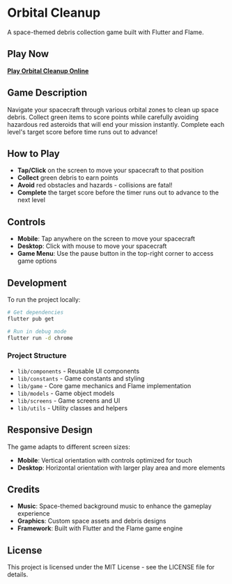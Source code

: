 # Orbital Cleanup

A space-themed debris collection game built with Flutter and Flame.

## Play Now

**[Play Orbital Cleanup Online](https://timely-dolphin-d25a8f.netlify.app/)**

## Game Description

Navigate your spacecraft through various orbital zones to clean up space debris. Collect green items to score points while carefully avoiding hazardous red asteroids that will end your mission instantly. Complete each level's target score before time runs out to advance!

## How to Play

- **Tap/Click** on the screen to move your spacecraft to that position
- **Collect** green debris to earn points
- **Avoid** red obstacles and hazards - collisions are fatal!
- **Complete** the target score before the timer runs out to advance to the next level

## Controls

- **Mobile**: Tap anywhere on the screen to move your spacecraft
- **Desktop**: Click with mouse to move your spacecraft
- **Game Menu**: Use the pause button in the top-right corner to access game options

## Development

To run the project locally:

```bash
# Get dependencies
flutter pub get

# Run in debug mode
flutter run -d chrome
```

### Project Structure

- `lib/components` - Reusable UI components
- `lib/constants` - Game constants and styling
- `lib/game` - Core game mechanics and Flame implementation 
- `lib/models` - Game object models
- `lib/screens` - Game screens and UI
- `lib/utils` - Utility classes and helpers

## Responsive Design

The game adapts to different screen sizes:
- **Mobile**: Vertical orientation with controls optimized for touch
- **Desktop**: Horizontal orientation with larger play area and more elements

## Credits

- **Music**: Space-themed background music to enhance the gameplay experience
- **Graphics**: Custom space assets and debris designs
- **Framework**: Built with Flutter and the Flame game engine

## License

This project is licensed under the MIT License - see the LICENSE file for details.
